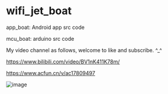 # wifi_jet_boat
app_boat: Android app src code

mcu_boat: arduino src code

My video channel as follows, welcome to like and subscribe. ^_^

https://www.bilibili.com/video/BV1nK411K78m/

https://www.acfun.cn/v/ac17809497

![image](https://github.com/kevin0825/wifi_jet_boat/blob/master/title_page.jpg)
